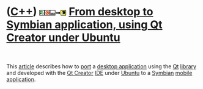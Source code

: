 



 

 

 

 

 

([C++](Cpp.htm)) ![Qt Creator](PicQtCreator.png)![Ubuntu](PicUbuntu.png)![Desktop](PicDesktop.png)![to](PicTo.png)![Symbian](PicSymbian.png) [From desktop to Symbian application, using Qt Creator under Ubuntu](CppFromQtCreatorUbuntuDesktopToSymbian.htm)
=============================================================================================================================================================================================================================================================

 

This [article](CppArticle.htm) describes how to [port](CppPort.htm) a
[desktop application](CppDesktopApplication.htm) using the
[Qt](CppQt.htm) [library](CppLibrary.htm) and developed with the [Qt
Creator](CppQtCreator.htm) [IDE](CppIde.htm) under
[Ubuntu](CppUbuntu.htm) to a [Symbian](CppSymbian.htm) [mobile
application](CppMobileApplication.htm).

 

 

 

 

 





 



